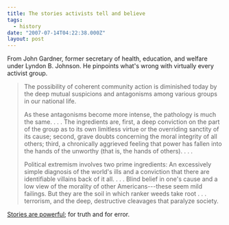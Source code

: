 ```yaml
---
title: The stories activists tell and believe
tags:
  - history
date: "2007-07-14T04:22:38.000Z"
layout: post
---
```


From John Gardner, former secretary of health, education, and welfare under Lyndon B. Johnson. He pinpoints what's wrong with virtually every activist group.

> The possibility of coherent community action is diminished today by the deep mutual suspicions and antagonisms among various groups in our national life.
> 
> As these antagonisms become more intense, the pathology is much the same. . . . The ingredients are, first, a deep conviction on the part of the group as to its own limitless virtue or the overriding sanctity of its cause; second, grave doubts concerning the moral integrity of all others; third, a chronically aggrieved feeling that power has fallen into the hands of the unworthy (that is, the hands of others). . . .
> 
> Political extremism involves two prime ingredients: An excessively simple diagnosis of the world's ills and a conviction that there are identifiable villains back of it all. . . . Blind belief in one's cause and a low view of the morality of other Americans---these seem mild failings. But they are the soil in which ranker weeds take root . . . terrorism, and the deep, destructive cleavages that paralyze society.
> 

[Stories are powerful][0]; for truth and for error.


[0]: /writing-and-the-power-of-stories/